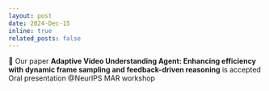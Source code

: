```yaml
---
layout: post
date: 2024-Dec-15
inline: true
related_posts: false
---
```


🎉 Our paper **Adaptive Video Understanding Agent: Enhancing efficiency with dynamic frame sampling and feedback-driven reasoning** is accepted Oral presentation @NeurIPS MAR workshop 
